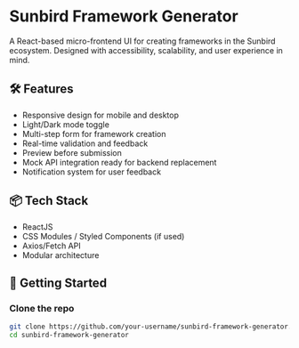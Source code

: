 # Sunbird Framework Generator

A React-based micro-frontend UI for creating frameworks in the Sunbird ecosystem. Designed with accessibility, scalability, and user experience in mind.

## 🛠 Features

- Responsive design for mobile and desktop
- Light/Dark mode toggle
- Multi-step form for framework creation
- Real-time validation and feedback
- Preview before submission
- Mock API integration ready for backend replacement
- Notification system for user feedback

## 📦 Tech Stack

- ReactJS
- CSS Modules / Styled Components (if used)
- Axios/Fetch API
- Modular architecture

## 🚀 Getting Started

### Clone the repo

```bash
git clone https://github.com/your-username/sunbird-framework-generator.git
cd sunbird-framework-generator
```
